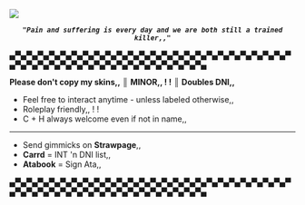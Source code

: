 ![](https://komarev.com/ghpvc/?username=Panic-Manic&&label=Assassinated&style=for-the-badge&color=3F704D#)

***_<p align="center">``"Pain and suffering is every day and we are both still a trained killer,,"``_***


▄▀▄▀▄▀▄▀▄▀▄▀▄▀▄▀▄▀▄▀▄▀▄▀▄▀▄▀▄▀▄▀▄▀▄▀▄▀▄▀▄▀▄▀▄▀▄▀▄▀▄▀▄▀▄▀▄▀▄▀▄▀▄▀▄▀▄▀▄▀▄▀▄▀▄▀▄▀▄▀▄▀▄▀▄

**Please don't copy my skins,,**
║ **MINOR,, ! !** ║ **Doubles DNI,,**

- Feel free to interact anytime - unless labeled otherwise,,
- Roleplay friendly,, ! !
- C + H always welcome even if not in name,,
---------------------------------
- Send gimmicks on __Strawpage__,,
- __Carrd__ = INT 'n DNI list,,
- __Atabook__ = Sign Ata,,

▄▀▄▀▄▀▄▀▄▀▄▀▄▀▄▀▄▀▄▀▄▀▄▀▄▀▄▀▄▀▄▀▄▀▄▀▄▀▄▀▄▀▄▀▄▀▄▀▄▀▄▀▄▀▄▀▄▀▄▀▄▀▄▀▄▀▄▀▄▀▄▀▄▀▄▀▄▀▄▀▄▀▄▀▄








 







